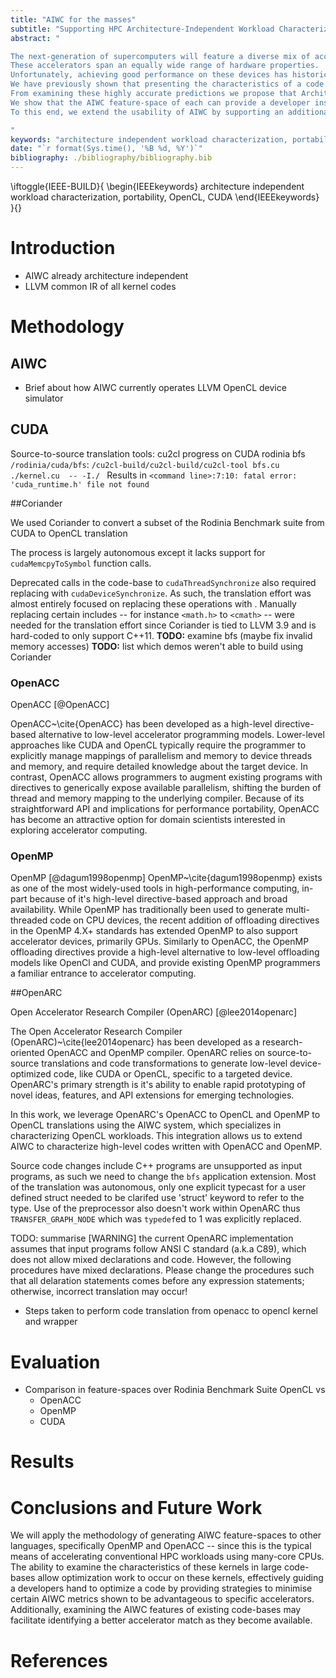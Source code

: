 ```yaml
---
title: "AIWC for the masses"
subtitle: "Supporting HPC Architecture-Independent Workload Characterization on OpenMP, OpenACC, Cuda and OpenCL"
abstract: "

The next-generation of supercomputers will feature a diverse mix of accelerator devices.
These accelerators span an equally wide range of hardware properties.
Unfortunately, achieving good performance on these devices has historically used multiple programming languages, but in the present day results in fragmentation of implementation -- where an increasing amount of a programmer's effort is expended to migrate codes between languages in order to examine performance of a new device when it hits the market.
We have previously shown that presenting the characteristics of a code in a architecture-independent fashion is useful to predict exection times.
From examining these highly accurate predictions we propose that Architecture-Independent Workload Characterization (AIWC) metrics are also useful in determining the suitability of a code and potential accelerators.
We show that the AIWC feature-space of each can provide a developer insights around the suitability of the kernel code when initially selecting for, then optimizing on, a specific accelerator.
To this end, we extend the usability of AIWC by supporting an additional programming language -- specifically, we examine how AIWC metrics change between OpenMP, OpenACC, CUDA and OpenCL implmentations of identical applications commonly used in scientific benchmarking.

"
keywords: "architecture independent workload characterization, portability, OpenCL, CUDA, OpenACC, OpenMP"
date: "`r format(Sys.time(), '%B %d, %Y')`"
bibliography: ./bibliography/bibliography.bib
---
```


<!--IEEE needs the keywords to be set here :(-->
\iftoggle{IEEE-BUILD}{
\begin{IEEEkeywords}
architecture independent workload characterization, portability, OpenCL, CUDA
\end{IEEEkeywords}
}{}


# Introduction

* AIWC already architecture independent
* LLVM common IR of all kernel codes 

# Methodology

## AIWC

* Brief about how AIWC currently operates LLVM OpenCL device simulator

## CUDA

Source-to-source translation tools:
cu2cl progress on CUDA rodinia bfs `/rodinia/cuda/bfs`:
`/cu2cl-build/cu2cl-build/cu2cl-tool bfs.cu ./kernel.cu  -- -I./ `
Results in `<command line>:7:10: fatal error: 'cuda_runtime.h' file not found`

##Coriander

We used Coriander to convert a subset of the Rodinia Benchmark suite from CUDA to OpenCL translation

The process is largely autonomous except it lacks support for `cudaMemcpyToSymbol` function calls.

Deprecated calls in the code-base to ``cudaThreadSynchronize`` also required replacing with ``cudaDeviceSynchronize``.
As such, the translation effort was almost entirely focused on replacing these operations with .
Manually replacing certain includes -- for instance `<math.h>` to `<cmath>` -- were needed for the translation effort since Coriander is tied to LLVM 3.9 and is hard-coded to only support C++11.
**TODO:** examine bfs (maybe fix invalid memory accesses)
**TODO:** list which demos weren't able to build using Coriander


### OpenACC

OpenACC [@OpenACC]

OpenACC~\cite{OpenACC} has been developed as a high-level directive-based alternative to low-level accelerator programming models. Lower-level approaches like CUDA and OpenCL typically require the programmer to explicitly manage mappings of parallelism and memory to device threads and memory, and require detailed knowledge about the target device. In contrast, OpenACC allows programmers to augment existing programs with directives to generically expose available parallelism, shifting the burden of thread and memory mapping to the underlying compiler. Because of its straightforward API and implications for performance portability, OpenACC has become an attractive option for domain scientists interested in exploring accelerator computing.

### OpenMP 
OpenMP [@dagum1998openmp]
OpenMP~\cite{dagum1998openmp} exists as one of the most widely-used tools in high-performance computing, in-part because of it's high-level directive-based approach and broad availability. While OpenMP has traditionally been used to generate multi-threaded code on CPU devices, the recent addition of offloading directives in the OpenMP 4.X+ standards has extended OpenMP to also support accelerator devices, primarily GPUs. Similarly to OpenACC, the OpenMP offloading directives provide a high-level alternative to low-level offloading models like OpenCl and CUDA, and provide existing OpenMP programmers a familiar entrance to accelerator computing.

##OpenARC

Open Accelerator Research Compiler (OpenARC) [@lee2014openarc]

The Open Accelerator Research Compiler (OpenARC)~\cite{lee2014openarc} has been developed as a research-oriented OpenACC and OpenMP compiler. OpenARC relies on source-to-source translations and code transformations to generate low-level device-optimized code, like CUDA or OpenCL, specific to a targeted device. OpenARC's primary strength is it's ability to enable rapid prototyping of novel ideas, features, and API extensions for emerging technologies.  

In this work, we leverage OpenARC's OpenACC to OpenCL and OpenMP to OpenCL translations using the AIWC system, which specializes in characterizing OpenCL workloads. This integration allows us to extend AIWC to characterize high-level codes written with OpenACC and OpenMP. 

Source code changes include C++ programs are unsupported as input programs, as such we need to change the `bfs` application extension.
Most of the translation was autonomous, only one explicit typecast for a user defined struct needed to be clarifed use 'struct' keyword to refer to the type.
Use of the preprocessor also doesn't work within OpenARC thus `TRANSFER_GRAPH_NODE` which was `typedef`ed to 1 was explicitly replaced.


TODO: summarise 
[WARNING] the current OpenARC implementation assumes that input programs follow ANSI C standard (a.k.a C89), which does not allow mixed declarations and code. However, the following procedures have mixed declarations. Please change the procedures such that all delaration statements comes before any expression statements; otherwise, incorrect translation may occur!

* Steps taken to perform code translation from openacc to opencl kernel and wrapper

# Evaluation

* Comparison in feature-spaces over Rodinia Benchmark Suite OpenCL vs
    + OpenACC
    + OpenMP
    + CUDA

# Results

# Conclusions and Future Work

We will apply the methodology of generating AIWC feature-spaces to other languages, specifically OpenMP and OpenACC -- since this is the typical means of accelerating conventional HPC workloads using many-core CPUs.
The ability to examine the characteristics of these kernels in large code-bases allow optimization work to occur on these kernels, effectively guiding a developers hand to optimize a code by providing strategies to minimise certain AIWC metrics shown to be advantageous to specific accelerators.
Additionally, examining the AIWC features of existing code-bases may facilitate identifying a better accelerator match as they become available.

# References

